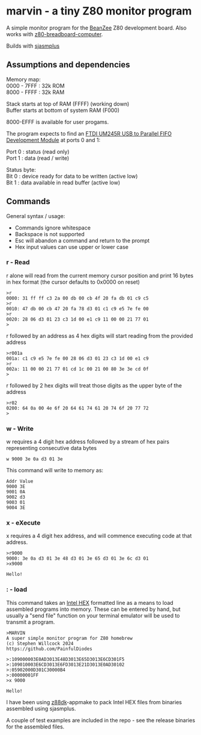# marvin - a tiny Z80 monitor program
A simple monitor program for the [BeanZee](https://github.com/PainfulDiodes/BeanZee) Z80 development board. Also works with [z80-breadboard-computer](https://github.com/PainfulDiodes/z80-breadboard-computer).

Builds with [sjasmplus](https://github.com/z00m128/sjasmplus)

## Assumptions and dependencies

Memory map:  
0000 - 7FFF : 32k ROM  
8000 - FFFF : 32k RAM  

Stack starts at top of RAM (FFFF) (working down)  
Buffer starts at bottom of system RAM (F000) 

8000-EFFF is available for user progams.

The program expects to find an [FTDI UM245R USB to Parallel FIFO Development Module](https://ftdichip.com/wp-content/uploads/2020/08/DS_UM245R.pdf) at ports 0 and 1:

Port 0 : status (read only)  
Port 1 : data (read / write)   

Status byte:  
Bit 0 : device ready for data to be written (active low)  
Bit 1 : data available in read buffer (active low)  

## Commands
General syntax / usage:
* Commands ignore whitespace
* Backspace is not supported
* Esc will abandon a command and return to the prompt
* Hex input values can use upper or lower case

### r - Read
r alone will read from the current memory cursor position and print 16 bytes in hex format (the cursor defaults to 0x0000 on reset)  

    >r
    0000: 31 ff ff c3 2a 00 db 00 cb 4f 20 fa db 01 c9 c5 
    >r
    0010: 47 db 00 cb 47 20 fa 78 d3 01 c1 c9 e5 7e fe 00 
    >r
    0020: 28 06 d3 01 23 c3 1d 00 e1 c9 11 00 00 21 77 01 
    >

r followed by an address as 4 hex digits will start reading from the provided address  

    >r001a
    001a: c1 c9 e5 7e fe 00 28 06 d3 01 23 c3 1d 00 e1 c9 
    >r
    002a: 11 00 00 21 77 01 cd 1c 00 21 00 80 3e 3e cd 0f 
    >

r followed by 2 hex digits will treat those digits as the upper byte of the address  

    >r02
    0200: 64 0a 00 4e 6f 20 64 61 74 61 20 74 6f 20 77 72 
    >

### w - Write
w requires a 4 digit hex address followed by a stream of hex pairs representing consecutive data bytes

    w 9000 3e 0a d3 01 3e

This command will write to memory as:

    Addr Value
    9000 3E
    9001 0A
    9002 d3
    9003 01
    9004 3E
    
### x - eXecute
x requires a 4 digit hex address, and will commence executing code at that address.

    >r9000
    9000: 3e 0a d3 01 3e 48 d3 01 3e 65 d3 01 3e 6c d3 01 
    >x9000

    Hello!

### : - load
This command takes an [Intel HEX](https://en.wikipedia.org/wiki/Intel_HEX) formatted line as a means to load assembled programs into memory. These can be entered by hand, but usually a "send file" function on your terminal emulator will be used to transmit a program.

    >MARVIN
    A super simple monitor program for Z80 homebrew
    (c) Stephen Willcock 2024
    https://github.com/PainfulDiodes

    >:109000003E0AD3013E48D3013E65D3013E6CD301F5
    >:109010003E6CD3013E6FD3013E21D3013E0AD30102
    >:05902000D301C30000B4
    >:00000001FF
    >x 9000

    Hello!

I have been using [z88dk](https://github.com/z88dk/z88dk)-appmake to pack Intel HEX files from binaries assembled using sjasmplus.

A couple of test examples are included in the repo - see the release binaries for the assembled files.